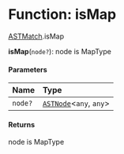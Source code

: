 # Function: isMap

[ASTMatch](/auto-docs/variable-core/modules/ASTMatch.md).isMap

**isMap**(`node?`): node is MapType

#### Parameters

| Name | Type |
| :------ | :------ |
| `node?` | [`ASTNode`](/auto-docs/variable-core/classes/ASTNode.md)<`any`, `any`> |

#### Returns

node is MapType
